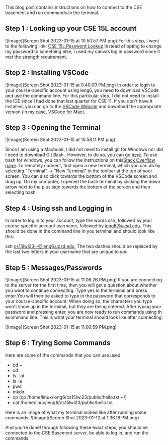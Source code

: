 This blog post contains instructions on how to connect to the CSE basement and run commands in the terminal.

__Step 1__ : Looking up your CSE 15L account 
---
![Image](Screen Shot 2023-01-15 at 10.50.57 PM.png)
For this step, I went to the following link: [CSE 15L Password Lookup](https://sdacs.ucsd.edu/~icc/index.php)
Instead of opting to change my password to something else, I used my canvas log in password since it met the strength requirement. 



__Step 2__ : Installing VSCode
---
![Image](Screen Shot 2023-01-15 at 9.40.09 PM.png)
In order to login to your course-specific account using ieng6, you need to download VSCode and use the command line. For this particular step, I did 
not need to install the IDE since I had done that last quarter for CSE 11. If you don't have it installed, you can go to the [VSCode Website](https://code.visualstudio.com/download) and download the appropriate version (in my case, VSCode for Mac).

__Step 3__ : Opening the Terminal
---
![Image](Screen Shot 2023-01-15 at 10.58.11 PM.png)

Since I am using a Macbook, I did not need to install git for Windows nor did I need to download Git Bash.. However, to do so, you can go [here](https://gitforwindows.org/). To use bash for windows, you can follow the instructions on this[Stack Overflow page](https://stackoverflow.com/questions/42606837/how-do-i-use-bash-on-windows-from-the-visual-studio-code-integrated-terminal/50527994#50527994). To remotely connect, first open a new terminal, which you can do by selecting "Terminal" -> "New Terminal" in the toolbar at the top of your screen. You can also click towards the bottom of the VSCode screen and drag up. On my computer, I opened the bash terminal by clicking the down arrow next to the plus sign towards the bottom of the screen and then selecting bash. 

__Step 4__ : Using ssh and Logging in
---
In order to log in to your account, type the words ssh, followed by your course specific account username, followed by ieng6@ucsd.edu. This should be done in the command line in you terminal and should look like this:

ssh cs15lwi23--@ieng6.ucsd.edu, The two dashes should be replaced by the last two letters in your username that are unique to you

__Step 5__ : Messages/Passwords
---
![Image](Screen Shot 2023-01-15 at 11.06.26 PM.png)
If you are connecting to the server for the first time, then you will get a question about whether you want to continue connecting. Type yes in the terminal and press enter.You will then be asked to type in the password that corresponds to your course-specific account. When doing so, the characters you type won't show up in the terminal, but they are being entered. After typing your password and pressing enter, you are now ready to run commands using th ecommand line. This is what your terminal should look like after connecting:

![Image](Screen Shot 2023-01-15 at 11.00.59 PM.png)

__Step 6__ : Trying Some Commands
---
Here are some of the commands that you can use used:
* cd ~
* cd
* ls -lat
* ls -a
* pwd
* mkdir
* cp (cp /home/linux/ieng6/cs15lwi23/public/hello.txt ~/)
* cat /home/linux/ieng6/cs15lwi23/public/hello.txt

Here is an image of what my terminal looked like after running some commands:
![Image](Screen Shot 2023-01-12 at 1.36.18 PM.png)

And you're done! through following these exact steps, you should've connected to the CSE Basement server, be able to log in, and run the commands.
